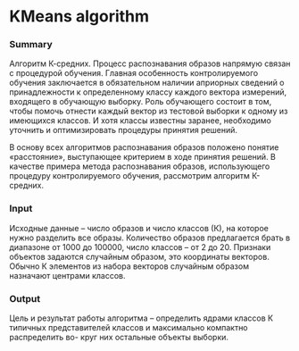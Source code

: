 # KMeans algorithm

<h3> Summary </h3>
Алгоритм К-средних. Процесс распознавания образов напрямую связан с процедурой обучения. Главная особенность контролируемого обучения заключается в обязательном наличии априорных сведений о принадлежности к определенному классу каждого вектора измерений, входящего в обучающую выборку. Роль обучающего состоит в том, чтобы помочь отнести каждый вектор из тестовой выборки к одному из имеющихся классов. И хотя классы известны заранее, необходимо уточнить и оптимизировать процедуры принятия решений. 

В основу всех алгоритмов распознавания образов положено понятие «расстояние», выступающее критерием в ходе принятия решений. В качестве примера метода распознавания образов, использующего процедуру контролируемого обучения, рассмотрим алгоритм К-средних.

<h3>Input</h3>
Исходные данные – число образов и число классов (К), на которое нужно разделить все образы. Количество образов предлагается брать в диапазоне от 1000 до 100000, число классов – от 2 до 20. Признаки объектов задаются случайным образом, это координаты векторов. Обычно К элементов из набора векторов случайным образом назначают центрами классов.

<h3>Output</h3>
Цель и результат работы алгоритма – определить ядрами классов К типичных представителей классов и максимально компактно распределить во-
круг них остальные объекты выборки.
